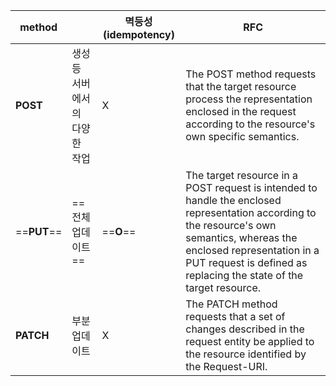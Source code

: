 
| method      |                   | 멱등성(idempotency) | RFC                                                                                                                                                                                                                                               |
| ----------- | ----------------- | ---------------- | ------------------------------------------------------------------------------------------------------------------------------------------------------------------------------------------------------------------------------------------------- |
| **POST**    | 생성 등 서버에서의 다양한 작업 | X                | The POST method requests that the target resource process the representation enclosed in the request according to the resource's own specific semantics.                                                                                          |
| ==**PUT**== | ==전체 업데이트==       | ==**O**==        | The target resource in a POST request is intended to handle the enclosed representation according to the resource's own semantics, whereas the enclosed representation in a PUT request is defined as replacing the state of the target resource. |
| **PATCH**   | 부분 업데이트           | X                | The PATCH method requests that a set of changes described in the request entity be applied to the resource identified by the Request-URI.                                                                                                         |
